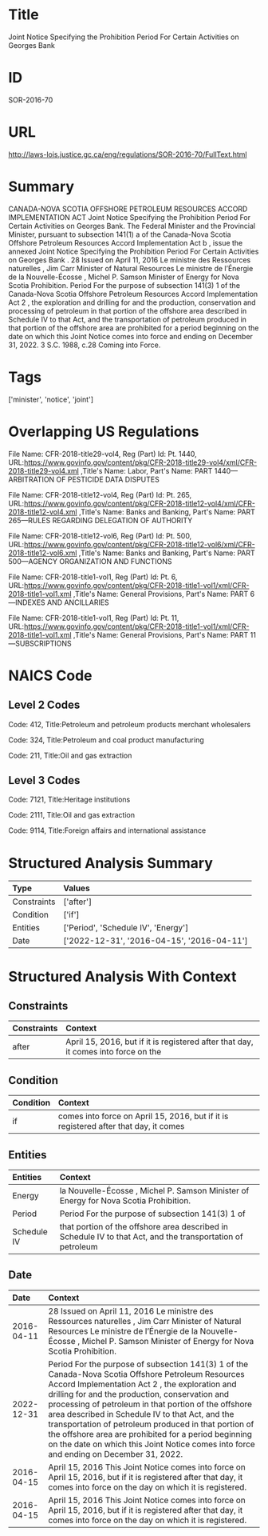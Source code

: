 # Title
Joint Notice Specifying the Prohibition Period For Certain Activities on Georges Bank


# ID
SOR-2016-70

# URL
http://laws-lois.justice.gc.ca/eng/regulations/SOR-2016-70/FullText.html


# Summary
CANADA-NOVA SCOTIA OFFSHORE PETROLEUM RESOURCES ACCORD IMPLEMENTATION ACT Joint Notice Specifying the Prohibition Period For Certain Activities on Georges Bank.
The Federal Minister and the Provincial Minister, pursuant to subsection 141(1) a  of the  Canada-Nova Scotia Offshore Petroleum Resources Accord Implementation Act b , issue the annexed  Joint Notice Specifying the Prohibition Period For Certain Activities on Georges Bank .
28 Issued on April 11, 2016 Le ministre des Ressources naturelles , Jim Carr Minister of Natural Resources Le ministre de l’Énergie de la Nouvelle-Écosse , Michel P.
Samson Minister of Energy for Nova Scotia Prohibition.
Period For the purpose of subsection 141(3) 1  of the  Canada-Nova Scotia Offshore Petroleum Resources Accord Implementation Act 2 , the exploration and drilling for and the production, conservation and processing of petroleum in that portion of the offshore area described in Schedule IV to that Act, and the transportation of petroleum produced in that portion of the offshore area are prohibited for a period beginning on the date on which this Joint Notice comes into force and ending on December 31, 2022.
3 S.C. 1988, c.28 Coming into Force.


# Tags
['minister', 'notice', 'joint']


# Overlapping US Regulations
File Name: CFR-2018-title29-vol4, Reg (Part) Id: Pt. 1440, URL:https://www.govinfo.gov/content/pkg/CFR-2018-title29-vol4/xml/CFR-2018-title29-vol4.xml
,Title's Name: Labor, Part's Name: PART 1440—ARBITRATION OF PESTICIDE DATA DISPUTES

File Name: CFR-2018-title12-vol4, Reg (Part) Id: Pt. 265, URL:https://www.govinfo.gov/content/pkg/CFR-2018-title12-vol4/xml/CFR-2018-title12-vol4.xml
,Title's Name: Banks and Banking, Part's Name: PART 265—RULES REGARDING DELEGATION OF AUTHORITY

File Name: CFR-2018-title12-vol6, Reg (Part) Id: Pt. 500, URL:https://www.govinfo.gov/content/pkg/CFR-2018-title12-vol6/xml/CFR-2018-title12-vol6.xml
,Title's Name: Banks and Banking, Part's Name: PART 500—AGENCY ORGANIZATION AND FUNCTIONS

File Name: CFR-2018-title1-vol1, Reg (Part) Id: Pt. 6, URL:https://www.govinfo.gov/content/pkg/CFR-2018-title1-vol1/xml/CFR-2018-title1-vol1.xml
,Title's Name: General Provisions, Part's Name: PART 6—INDEXES AND ANCILLARIES

File Name: CFR-2018-title1-vol1, Reg (Part) Id: Pt. 11, URL:https://www.govinfo.gov/content/pkg/CFR-2018-title1-vol1/xml/CFR-2018-title1-vol1.xml
,Title's Name: General Provisions, Part's Name: PART 11—SUBSCRIPTIONS




# NAICS Code
## Level 2 Codes
Code: 412, Title:Petroleum and petroleum products merchant wholesalers

Code: 324, Title:Petroleum and coal product manufacturing

Code: 211, Title:Oil and gas extraction




## Level 3 Codes
Code: 7121, Title:Heritage institutions

Code: 2111, Title:Oil and gas extraction

Code: 9114, Title:Foreign affairs and international assistance







# Structured Analysis Summary
| Type        | Values                                     |
|:------------|:-------------------------------------------|
| Constraints | ['after']                                  |
| Condition   | ['if']                                     |
| Entities    | ['Period', 'Schedule IV', 'Energy']        |
| Date        | ['2022-12-31', '2016-04-15', '2016-04-11'] |


# Structured Analysis With Context
 


## Constraints
| Constraints   | Context                                                                            |
|:--------------|:-----------------------------------------------------------------------------------|
| after         | April 15, 2016, but if it is registered after that day, it comes into force on the |


## Condition
| Condition   | Context                                                                              |
|:------------|:-------------------------------------------------------------------------------------|
| if          | comes into force on April 15, 2016, but if it is registered after that day, it comes |


## Entities
| Entities    | Context                                                                                                     |
|:------------|:------------------------------------------------------------------------------------------------------------|
| Energy      | la Nouvelle-Écosse , Michel P. Samson Minister of Energy  for Nova Scotia Prohibition.                      |
| Period      | Period For the purpose of subsection 141(3) 1 of                                                            |
| Schedule IV | that portion of the offshore area described in Schedule IV to that Act, and the transportation of petroleum |


## Date
| Date       | Context                                                                                                                                                                                                                                                                                                                                                                                                                                                                                                                        |
|:-----------|:-------------------------------------------------------------------------------------------------------------------------------------------------------------------------------------------------------------------------------------------------------------------------------------------------------------------------------------------------------------------------------------------------------------------------------------------------------------------------------------------------------------------------------|
| 2016-04-11 | 28 Issued on April 11, 2016 Le ministre des Ressources naturelles , Jim Carr Minister of Natural Resources Le ministre de l’Énergie de la Nouvelle-Écosse , Michel P. Samson Minister of Energy for Nova Scotia Prohibition.                                                                                                                                                                                                                                                                                                   |
| 2022-12-31 | Period For the purpose of subsection 141(3) 1  of the  Canada-Nova Scotia Offshore Petroleum Resources Accord Implementation Act 2 , the exploration and drilling for and the production, conservation and processing of petroleum in that portion of the offshore area described in Schedule IV to that Act, and the transportation of petroleum produced in that portion of the offshore area are prohibited for a period beginning on the date on which this Joint Notice comes into force and ending on December 31, 2022. |
| 2016-04-15 | April 15, 2016 This Joint Notice comes into force on April 15, 2016, but if it is registered after that day, it comes into force on the day on which it is registered.                                                                                                                                                                                                                                                                                                                                                         |
| 2016-04-15 | April 15, 2016 This Joint Notice comes into force on April 15, 2016, but if it is registered after that day, it comes into force on the day on which it is registered.                                                                                                                                                                                                                                                                                                                                                         |


